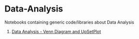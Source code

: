 # Data-Analysis
Notebooks containing generic code/libraries about Data Analysis 

<ol>
  <li><a href="https://github.com/RodrigoHenriqueRamos/Data-Analysis/blob/main/Data%20Analysis%20-%20Venn%20Diagram%20and%20UpSetPlot.ipynb">Data Analysis - Venn Diagram and UpSetPlot</a></li>
<ol>
